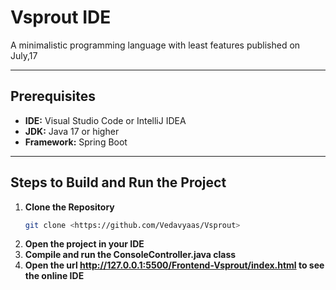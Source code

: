# Vsprout IDE

A minimalistic programming language with least features published on July,17

---

## Prerequisites

- **IDE:** Visual Studio Code or IntelliJ IDEA  
- **JDK:** Java 17 or higher  
- **Framework:** Spring Boot  

---

## Steps to Build and Run the Project

1. **Clone the Repository**
   ```bash
   git clone <https://github.com/Vedavyaas/Vsprout>
2. **Open the project in your IDE**
3. **Compile and run the ConsoleController.java class**
4. **Open the url <http://127.0.0.1:5500/Frontend-Vsprout/index.html> to see the online IDE**

